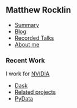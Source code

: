 Matthew Rocklin
---------------

*   [Summary](/)
*   [Blog](/blog/)
*   [Recorded Talks](/talks.html)
*   [About me](/bio.html)

### Recent Work

I work for [NVIDIA](http://nvidia.com)

*   [Dask](http://dask.org/)
*   [Related projects](https://github.com/dask)
*   [PyData](https://pydata.org)
